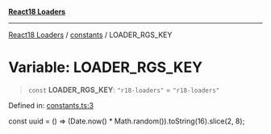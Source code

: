 [**React18 Loaders**](../../README.md)

***

[React18 Loaders](../../modules.md) / [constants](../README.md) / LOADER\_RGS\_KEY

# Variable: LOADER\_RGS\_KEY

> `const` **LOADER\_RGS\_KEY**: `"r18-loaders"` = `"r18-loaders"`

Defined in: [constants.ts:3](https://github.com/react18-tools/turborepo-template/blob/6992f1fb268f2be86edb6d8b62449869be6275d6/lib/src/constants.ts#L3)

const uuid = () => (Date.now() * Math.random()).toString(16).slice(2, 8);
